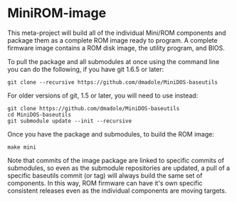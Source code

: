 # MiniROM-image

This meta-project will build all of the individual Mini/ROM components and package them as a complete ROM image ready to program. A complete firmware image contains a ROM disk image, the utility program, and BIOS.

To pull the package and all submodules at once using the command line you can do the following, if you have git 1.6.5 or later:
```
git clone --recursive https://github.com/dmadole/MiniDOS-baseutils
```
For older versions of git, 1.5 or later, you will need to use instead: 
```
git clone https://github.com/dmadole/MiniDOS-baseutils
cd MiniDOS-baseutils
git submodule update --init --recursive
```
Once you have the package and submodules, to build the ROM image:
```
make mini
```
Note that commits of the image package are linked to specific commits of submodules, so even as the submodule repositories are updated, a pull of a specific baseutils commit (or tag) will always build the same set of components. In this way, ROM firmware can have it's own specific consistent releases even as the individual components are moving targets.
